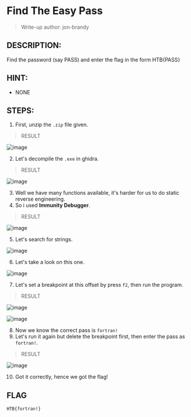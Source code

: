 # Find The Easy Pass
> Write-up author: jon-brandy
## DESCRIPTION:
Find the password (say PASS) and enter the flag in the form HTB{PASS}
## HINT:
- NONE
## STEPS:
1. First, unzip the `.zip` file given.

> RESULT

![image](https://user-images.githubusercontent.com/70703371/209571680-9ab030e2-de13-4158-a429-74c44065f6d2.png)


2. Let's decompile the `.exe` in ghidra.

> RESULT

![image](https://user-images.githubusercontent.com/70703371/210161971-f11b35f7-d086-4600-9543-1a2be62deea2.png)


3. Well we have many functions available, it's harder for us to do static reverse engineering.
4. So i used **Immunity Debugger**.

> RESULT

![image](https://user-images.githubusercontent.com/70703371/210161993-6e027a62-9258-4204-9c8f-d48490eb5615.png)


5. Let's search for strings.

![image](https://user-images.githubusercontent.com/70703371/210162015-a87df46a-ad9f-4c7c-a906-e44fa2d1d639.png)


6. Let's take a look on this one.

![image](https://user-images.githubusercontent.com/70703371/210162027-261bb711-02aa-4dec-8e91-6a6560e6957a.png)


7. Let's set a breakpoint at this offset by press `f2`, then run the program.

> RESULT

![image](https://user-images.githubusercontent.com/70703371/210162069-9c906036-c9cf-4f60-80eb-9eb7aa949cd9.png)


![image](https://user-images.githubusercontent.com/70703371/210162075-5de9b0a8-36aa-407b-b652-6f0cb96cdb9f.png)


8. Now we know the correct pass is `fortran!`
9. Let's run it again but delete the breakpoint first, then enter the pass as `fortran!`.

> RESULT

![image](https://user-images.githubusercontent.com/70703371/210162107-2d05bfcf-6bd0-4522-b549-5ec58fc4f0d8.png)


10. Got it correctly, hence we got the flag!

## FLAG

```
HTB{fortran!}
```

